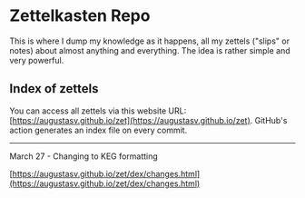 # Zettelkasten Repo
This is where I dump my knowledge as it happens, all my zettels ("slips" or notes) about almost anything and everything. The idea is rather simple and very powerful. 

## Index of zettels
You can access all zettels via this website URL: [https://augustasv.github.io/zet](https://augustasv.github.io/zet). GitHub's action generates an index file on every commit.

---

March 27 - Changing to KEG formatting

[https://augustasv.github.io/zet/dex/changes.html](https://augustasv.github.io/zet/dex/changes.html)
